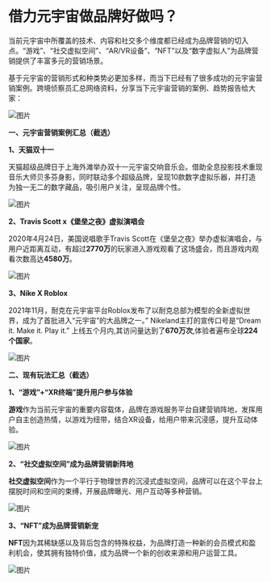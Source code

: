 # 

# 借力元宇宙做品牌好做吗？

当前元宇宙中所覆盖的技术、内容和社交多个维度都已经成为品牌营销的切入点。“游戏”、“社交虚拟空间”、“AR/VR设备”、“NFT”以及“数字虚拟人”为品牌营销提供了丰富多元的营销场景。

基于元宇宙的营销形式和种类势必更加多样，而当下已经有了很多成功的元宇宙营销案例。跨境侦察员汇总网络资料，分享当下元宇宙营销的案例、趋势报告给大家：

![图片](http://inews.gtimg.com/newsapp_bt/0/14887406336/641)

**一、元宇宙营销案例汇总（截选）**

**1、天猫双十一**

天猫超级品牌日于上海外滩举办双十一元宇宙交响音乐会。借助全息投影技术重现音乐大师贝多芬身影，同时联动多个超级品牌，呈现10款数字虚拟乐器，并打造为独一无二的数字藏品，吸引用户关注，呈现品牌个性。

![图片](http://inews.gtimg.com/newsapp_bt/0/14887406309/641)

**2、Travis Scott x《堡垒之夜》虚拟演唱会**

2020年4月24日，美国说唱歌手Travis Scott在《堡垒之夜》举办虚拟演唱会，与用户近距离互动，有超过**2770万**的玩家进入游戏观看了这场盛会，而且游戏内观看次数高达**4580万**。

![图片](http://inews.gtimg.com/newsapp_bt/0/14887406337/641)

**3、Nike X Roblox**

2021年11月，耐克在元宇宙平台Roblox发布了以耐克总部为模型的全新虚拟世界，成为了首批进入“元宇宙”的大品牌之一。” Nikeland主打的宣传口号是“Dream it. Make it. Play it.” 上线五个月内,其访问量达到了**670万次**,体验者遍布全球**224个国家**。

![图片](http://inews.gtimg.com/newsapp_bt/0/14887406321/641)

**二、现有玩法汇总（截选）**

**1、“游戏”+“XR终端”提升用户参与体验**

**游戏**作为当前元宇宙的重要内容载体，品牌在游戏服务平台自建营销阵地，发挥用户自主创造热情，以游戏为纽带，结合XR设备，给用户带来沉浸感，提升互动体验。

![图片](http://inews.gtimg.com/newsapp_bt/0/14887406311/641)

**2、“社交虚拟空间”成为品牌营销新阵地**

**社交虚拟空间**作为一个平行于物理世界的沉浸式虚拟空间，品牌可以在这个平台上摆脱时间和空间的束缚，开展品牌曝光、用户互动等多种营销。

![图片](http://inews.gtimg.com/newsapp_bt/0/14887406318/641)

**3、“NFT”成为品牌营销新宠**

**NFT**因为其稀缺感以及背后包含的特殊权益，为品牌打造一种新的会员模式和盈利机会，使其拥有独特价值，成为品牌一个新的创收来源和用户运营工具。

![图片](http://inews.gtimg.com/newsapp_bt/0/14887406314/641)
